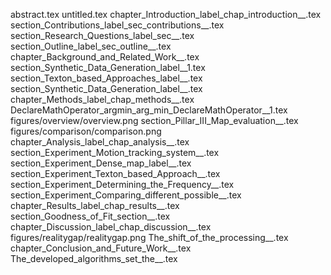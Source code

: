 abstract.tex
untitled.tex
chapter_Introduction_label_chap_introduction__.tex
section_Contributions_label_sec_contributions__.tex
section_Research_Questions_label_sec__.tex
section_Outline_label_sec_outline__.tex
chapter_Background_and_Related_Work__.tex
section_Synthetic_Data_Generation_label__1.tex
section_Texton_based_Approaches_label__.tex
section_Synthetic_Data_Generation_label__.tex
chapter_Methods_label_chap_methods__.tex
DeclareMathOperator_argmin_arg_min_DeclareMathOperator__1.tex
figures/overview/overview.png
section_Pillar_III_Map_evaluation__.tex
figures/comparison/comparison.png
chapter_Analysis_label_chap_analysis__.tex
section_Experiment_Motion_tracking_system__.tex
section_Experiment_Dense_map_label__.tex
section_Experiment_Texton_based_Approach__.tex
section_Experiment_Determining_the_Frequency__.tex
section_Experiment_Comparing_different_possible__.tex
chapter_Results_label_chap_results__.tex
section_Goodness_of_Fit_section__.tex
chapter_Discussion_label_chap_discussion__.tex
figures/realitygap/realitygap.png
The_shift_of_the_processing__.tex
chapter_Conclusion_and_Future_Work__.tex
The_developed_algorithms_set_the__.tex
